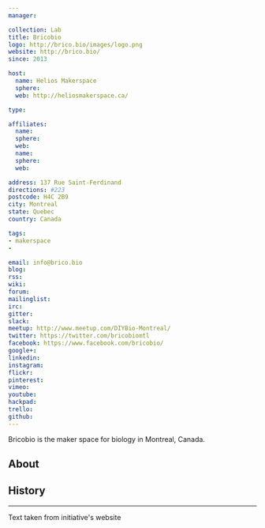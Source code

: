 ```yaml
---
manager:

collection: Lab
title: Bricobio
logo: http://brico.bio/images/logo.png
website: http://brico.bio/
since: 2013

host:
  name: Helios Makerspace
  sphere:
  web: http://heliosmakerspace.ca/

type:

affiliates:
  name:
  sphere:
  web:
  name:
  sphere:
  web:

address: 137 Rue Saint-Ferdinand
directions: #223
postcode: H4C 2B9
city: Montreal
state: Quebec
country: Canada

tags:
- makerspace
-

email: info@brico.bio
blog:
rss:
wiki:
forum:
mailinglist:
irc:
gitter:
slack:
meetup: http://www.meetup.com/DIYBio-Montreal/
twitter: https://twitter.com/bricobiomtl
facebook: https://www.facebook.com/bricobio/
google+:
linkedin:
instagram:
flickr:
pinterest:
vimeo: 
youtube:
hackpad:
trello:
github:
---
```

Bricobio is the maker space for biology in Montreal, Canada.


## About

## History

---
Text taken from initiative's website
